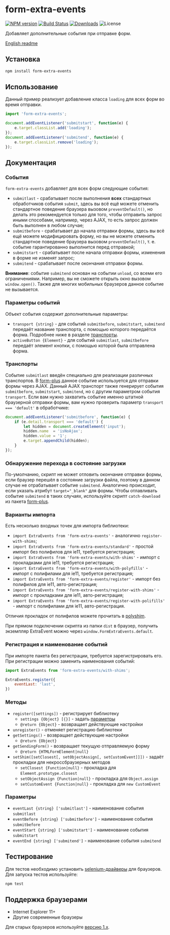 # form-extra-events

[![NPM version](http://img.shields.io/npm/v/form-extra-events.svg?style=flat)](https://www.npmjs.org/package/form-extra-events)
[![Build Status](https://img.shields.io/travis/paulzi/form-extra-events/master.svg)](https://travis-ci.org/paulzi/form-extra-events)
[![Downloads](https://img.shields.io/npm/dt/form-extra-events.svg)](https://www.npmjs.org/package/form-extra-events)
![License](https://img.shields.io/npm/l/form-extra-events.svg)

Добавляет дополнительные события при отправке форм.

[English readme](https://github.com/paulzi/form-extra-events/)

## Установка

```sh
npm install form-extra-events
```

## Использование

Данный пример реализует добавление класса `loading` для всех форм во время отправки.

```javascript
import 'form-extra-events';

document.addEventListener('submitstart', function(e) {
    e.target.classList.add('loading');
});
document.addEventListener('submitend', function(e) {
    e.target.classList.remove('loading');
});
```

## Документация

### События

`form-extra-events` добавляет для всех форм следующие события:

- `submitlast` - срабатывает после выполнения **всех** стандартных обработчиков события `submit`, здесь вы всё ещё можете отменить стандартное поведение браузера вызовом `preventDefault()`, но делать это рекомендуется только для того, чтобы отправить запрос иными способами, например, через AJAX, то есть запрос должен быть выполнен в любом случае;
- `submitbefore` - срабатывает до начала отправки формы, здесь вы всё ещё можете модифицировать форму, но вы не можете отменить стандартное поведение браузера вызовом `preventDefault()`, т. е. событие гарантированно выполнится перед отправкой;
- `submitstart` - срабатывает после начала отправки формы, изменения в форме не изменят запрос;
- `submitend` - срабатывает после окончания отправки формы.

**Внимание**: событие `submitend` основан на событии `unload`, со всеми его ограничениями.
Например, вы не сможете открыть окно вызовом `window.open()`.
Также для многих мобильных браузеров данное событие не вызывается.

### Параметры событий

Объект события содержит дополнительные параметры:

- `transport {string}` - для событий `submitbefore`, `submitstart`, `submitend` передаёт название транспорта, с помощью которого передаётся форма. Подробнее ниже в разделе [транспорты](#Транспорты).
- `activeButton {Element}` - для событий `submitlast`, `submitbefore` передаёт элемент кнопки, с помощью которой была отправлена форма.

### Транспорты

Событие `submitlast` введён специально для реализации различных транспортов.
В [form-plus](https://github.com/paulzi/form-plus/) данное событие используется для отправки формы через AJAX.
Данный AJAX транспорт также генерирует события `submitbefore`, `submitstart`, `submitend`, но с другим параметром события `transport`.
Если вам нужно захватить событие именно штатной браузерной отправки формы, вам нужно проверить параметр `transport === 'default'` в обработчике:

```javascript
document.addEventListener('submitbefore', function(e) {
    if (e.detail.transport === 'default') {
        let hidden = document.createElement('input');
        hidden.name  = 'isNoAjax';
        hidden.value = '1'; 
        e.target.appendChild(hidden);
    }
});
```

### Обнаружение перехода в состояние загрузки

По-умолчанию, скрипт не может отловить окончание отправки формы, если браузер перешёл в состояние загрузки файла, поэтому в данном случае не отрабатывает событие `submitend`.
Аналогично происходит, если указать атрибут `target="_blank"` для формы. 
Чтобы отлавливать событие `submitend` в таких случаях, используйте скрипт `catch-download` из пакета [form-plus](https://github.com/paulzi/form-plus/).

### Варианты импорта

Есть несколько входных точек для импорта библиотеки:

- `import ExtraEvents from 'form-extra-events'` - аналогично `register-with-shims`;
- `import ExtraEvents from 'form-extra-events/standard'` - простой импорт без полифилов для ie11, требуется регистрация;
- `import ExtraEvents from 'form-extra-events/with-shims'` - импорт с прокладками для ie11, требуется регистрация;
- `import ExtraEvents from 'form-extra-events/with-polyfills'` - импорт с полифилами для ie11, требуется регистрация;
- `import ExtraEvents from 'form-extra-events/register'` - импорт без полифилов для ie11, авто-регистрация;
- `import ExtraEvents from 'form-extra-events/register-with-shims'` - импорт с прокладками для ie11, авто-регистрация;
- `import ExtraEvents from 'form-extra-events/register-with-polifills'` - импорт с полифилами для ie11, авто-регистрация.

Отличия прокладок от полифилов можете прочитать в [polyshim](https://github.com/paulzi/polyshim/).

При прямом подключении скрипта из папки `dist` в браузер, получить экземпляр ExtraEvent можно через `window.FormExtraEvents.default`.

### Регистрация и наименование событий

При импорте пакета без регистрации, требуется зарегистрировать его. При регистрации можно заменить наименования событий:

```javascript
import ExtraEvents from 'form-extra-events/with-shims';

ExtraEvents.register({
    eventLast: 'last',
})
```

### Методы 

- `register([settings])` - регистрирует библиотеку
    - `settings {Object} [{}]` - задать [параметры](#Параметры)
    - `@return {Object}` - возвращает действующие настройки
- `unregister()` - отменяет регистрацию библиотеки
- `getSettings()` - возвращает действующие настройки
    - `@return {Object}`
- `getSendingForm()` - возвращает текущую отправляемую форму
    - `@return {HTMLFormElement|null}` 
- `setShim([setClosest[, setObjectAssign[, setCustomEvent]]])` - задаёт прокладки для некроссбраузерных методов
    - `setClosest {Function|null}` - прокладка для `Element.prototype.closest`
    - `setObjectAssign {Function|null}` - прокладка для `Object.assign`
    - `setCustomEvent {Function|null}` - прокладка для `new CustomEvent`

### Параметры

- `eventLast {string} ['submitlast']` - наименование события `submitlast` 
- `eventBefore {string} ['submitbefore']` - наименование события `submitbefore` 
- `eventStart {string} ['submitstart']` - наименование события `submitstart` 
- `eventEnd {string} ['submitend']` - наименование события `submitend` 

## Тестирование

Для тестов необходимо установить [selenium-драйверы](https://seleniumhq.github.io/selenium/docs/api/javascript/index.html) для браузеров.
Для запуска тестов используйте:

```sh
npm test
```

## Поддержка браузерами

- Internet Explorer 11+
- Другие современные браузеры

Для старых браузеров используйте [версию 1.x](https://github.com/paulzi/form-extra-events/tree/1.x).
